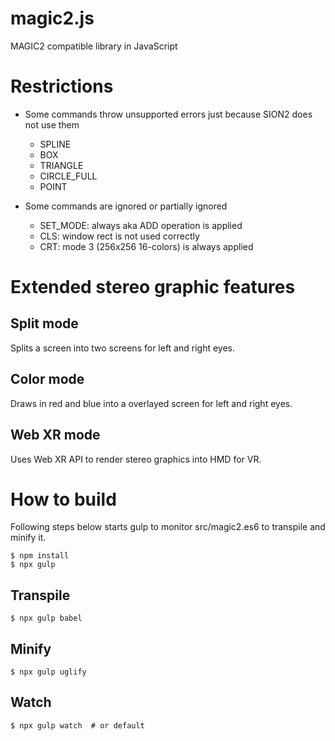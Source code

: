 # magic2.js
MAGIC2 compatible library in JavaScript

# Restrictions
- Some commands throw unsupported errors just because SION2 does not use them
  - SPLINE
  - BOX
  - TRIANGLE
  - CIRCLE_FULL
  - POINT

- Some commands are ignored or partially ignored
  - SET_MODE: always aka ADD operation is applied
  - CLS: window rect is not used correctly
  - CRT: mode 3 (256x256 16-colors) is always applied

# Extended stereo graphic features

## Split mode
Splits a screen into two screens for left and right eyes.

## Color mode
Draws in red and blue into a overlayed screen for left and right eyes.

## Web XR mode
Uses Web XR API to render stereo graphics into HMD for VR.

# How to build
Following steps below starts gulp to monitor src/magic2.es6 to transpile and
minify it.
```
$ npm install
$ npx gulp
```

## Transpile
```
$ npx gulp babel
```

## Minify
```
$ npx gulp uglify
```

## Watch
```
$ npx gulp watch  # or default
```
